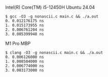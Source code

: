 Intel(R) Core(TM) i5-12450H
Ubuntu 24.04

```
$ gcc -O3 -g nonascii.c main.c && ./a.out
0. 0.012176175 ns
1. 0.015173955 ns
2. 0.006761204 ns
3. 0.005399948 ns
```

M1 Pro MBP

```
$ clang -O3 -g nonascii.c main.c && ./a.out
0. 0.006126000 ns
1. 0.008504000 ns
2. 0.006774000 ns
3. 0.003173000 ns
```
